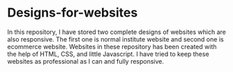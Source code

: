 # Designs-for-websites
In this repository, I have stored two complete designs of websites which are also responsive. The first one is normal institute website and second one is ecommerce website.
Websites in these repository has been created with the help of HTML, CSS, and little Javascript.
I have tried to keep these websites as professional as I can and fully responsive.

